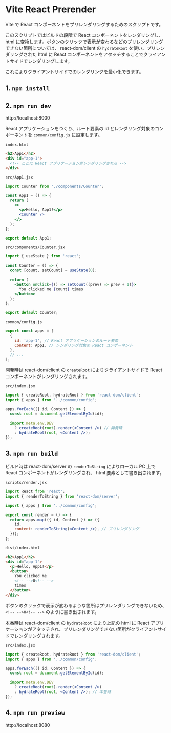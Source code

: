 # Vite React Prerender

Vite で React コンポーネントをプリレンダリングするためのスクリプトです。

このスクリプトではビルドの段階で React コンポーネントをレンダリングし、 html に変換します。ボタンのクリックで表示が変わるなどのプリレンダリングできない箇所については、 react-dom/client の `hydrateRoot` を使い、プリレンダリングされた html に React コンポーネントをアタッチすることでクライアントサイドでレンダリングします。

これによりクライアントサイドでのレンダリングを最小化できます。

## 1. `npm install`

## 2. `npm run dev`

http://localhost:8000

React アプリケーションをつくり、ルート要素の id とレンダリング対象のコンポーネントを `common/config.js` に設定します。

`index.html`

```html
<h2>App1</h2>
<div id="app-1">
  <!-- ここに React アプリケーションがレンダリングされる -->
</div>
```

`src/App1.jsx`

```jsx
import Counter from './components/Counter';

const App1 = () => {
  return (
    <>
      <p>Hello, App1!</p>
      <Counter />
    </>
  );
};

export default App1;
```

`src/components/Counter.jsx`

```jsx
import { useState } from 'react';

const Counter = () => {
  const [count, setCount] = useState(0);

  return (
    <button onClick={() => setCount((prev) => prev + 1)}>
      You clicked me {count} times
    </button>
  );
};

export default Counter;
```

`common/config.js`

```js
export const apps = [
  {
    id: 'app-1', // React アプリケーションのルート要素
    Content: App1, // レンダリング対象の React コンポーネント
  },
  // ...
];
```

開発時は react-dom/client の `createRoot` によりクライアントサイドで React コンポーネントがレンダリングされます。

`src/index.jsx`

```jsx
import { createRoot, hydrateRoot } from 'react-dom/client';
import { apps } from '../common/config';

apps.forEach(({ id, Content }) => {
  const root = document.getElementById(id);

  import.meta.env.DEV
    ? createRoot(root).render(<Content />) // 開発時
    : hydrateRoot(root, <Content />);
});
```

## 3. `npm run build`

ビルド時は react-dom/server の `renderToString` によりローカル PC 上で React コンポーネントがレンダリングされ、 html 要素として書き出されます。

`scripts/render.jsx`

```jsx
import React from 'react';
import { renderToString } from 'react-dom/server';

import { apps } from '../common/config';

export const render = () => {
  return apps.map(({ id, Content }) => ({
    id,
    content: renderToString(<Content />), // プリレンダリング
  }));
};
```

`dist/index.html`

```html
<h2>App1</h2>
<div id="app-1">
  <p>Hello, App1!</p>
  <button>
    You clicked me
    <!-- -->0<!-- -->
    times
  </button>
</div>
```

ボタンのクリックで表示が変わるような箇所はプリレンダリングできないため、 `<!-- -->0<!-- -->` のように書き出されます。

本番時は react-dom/client の `hydrateRoot` により上記の html に React アプリケーションがアタッチされ、プリレンダリングできない箇所がクライアントサイドでレンダリングされます。

`src/index.jsx`

```jsx
import { createRoot, hydrateRoot } from 'react-dom/client';
import { apps } from '../common/config';

apps.forEach(({ id, Content }) => {
  const root = document.getElementById(id);

  import.meta.env.DEV
    ? createRoot(root).render(<Content />)
    : hydrateRoot(root, <Content />); // 本番時
});
```

## 4. `npm run preview`

http://localhost:8080
